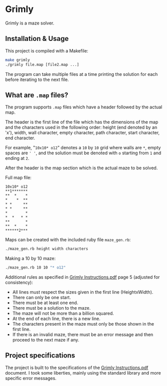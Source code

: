 # Grimly

Grimly is a maze solver.

## Installation & Usage

This project is compiled with a Makefile:
```bash
make grimly
./grimly file.map [file2.map ...]
```
The program can take multiple files at a time printing the solution for each before iterating to the next file.

## What are `.map` files?

The program supports `.map` files which have a header followed by the actual map.

The header is the first line of the file which has the dimensions of the map and the characters used in the following order: height (end denoted by an 'x'), width, wall character, empty character, path character, start character, end character.

For example, "`10x10* o12`" denotes a `10` by `10` grid where walls are `*`, empty spaces are `' '`, and the solution must be denoted with `o` starting from `1` and ending at `2`.

After the header is the map section which is the actual maze to be solved.

Full map file:
```
10x10* o12
**1*******
**  *    *
*    *  **
* *     **
* *     **
*        *
*  *   * *
**       *
**  *    *
******2***

```

Maps can be created with the included ruby file `maze_gen.rb`:
```bash
./maze_gen.rb height width characters
```
Making a 10 by 10 maze:
```bash
./maze_gen.rb 10 10 "* o12"
```

Additional rules as specified in [Grimly Instructions.pdf](https://github.com/rsilva42/grimly/blob/master/Grimly%20Instructions.pdf) page 5 (adjusted for consistency):

* All lines must respect the sizes given in the first line (HeightxWidth).
* There can only be one start.
* There must be at least one end.
* There must be a solution to the maze.
* The maze will not be more than a billion squared.
* At the end of each line, there is a new line.
* The characters present in the maze must only be those shown in the first line.
* If there is an invalid maze, there must be an error message and then proceed to the next maze if any.


## Project specifications
The project is built to the specifications of the [Grimly Instructions.pdf](https://github.com/rsilva42/grimly/blob/master/Grimly%20Instructions.pdf) document. I took some liberties, mainly using the standard library and more specific error messages.
